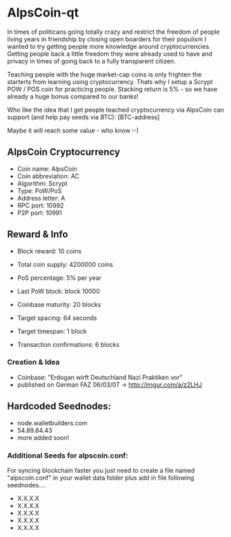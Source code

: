 # AlpsCoin-qt

In times of politicans going totally crazy and restrict the freedom of people living years in friendship by closing open boarders for their populism I wanted to try getting people more knowledge around cryptocurrencies. Getting people back a little freedom they were already used to have and privacy in times of going back to a fully transparent citizen.

Teaching people with the huge market-cap coins is only frighten the starterts from learning using cryptocurrency. Thats why I setup a Scrypt POW / POS coin for practicing people. Stacking return is 5% - so we have already a huge bonus compared to our banks!

Who like the idea that I get people teached cryptocurrency via AlpsCoin can support (and help pay seeds via BTC):
[BTC-address]

Maybe it will reach some value - who know :-)


## AlpsCoin Cryptocurrency
- Coin name:	AlpsCoin
- Coin abbreviation:	AC
- Algorithm:	Scrypt
- Type:	PoW/PoS
- Address letter:	A
- RPC port:	10992
- P2P port:	10991

## Reward & Info

- Block reward:	10 coins
- Total coin supply:	4200000 coins

- PoS percentage:	5% per year
- Last PoW block:	block 10000
- Coinbase maturity:	20 blocks
- Target spacing:	64 seconds
- Target timespan:	1 block
- Transaction confirmations:	6 blocks

### Creation & Idea

- Coinbase: "Erdogan wirft Deutschland Nazi Praktiken vor" 
- published on German FAZ 06/03/07 -> http://imgur.com/a/z2LHJ



## Hardcoded Seednodes:	
- node.walletbuilders.com
- 54.89.84.43
- more added soon!

### Additional Seeds for alpscoin.conf:

For syncing blockchain faster you just need to create a file named "alpscoin.conf" in your wallet data folder plus add in file following seednodes....

- X.X.X.X
- X.X.X.X
- X.X.X.X
- X.X.X.X
- X.X.X.X
